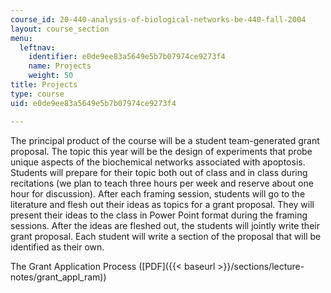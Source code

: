 ```yaml
---
course_id: 20-440-analysis-of-biological-networks-be-440-fall-2004
layout: course_section
menu:
  leftnav:
    identifier: e0de9ee83a5649e5b7b07974ce9273f4
    name: Projects
    weight: 50
title: Projects
type: course
uid: e0de9ee83a5649e5b7b07974ce9273f4

---
```


The principal product of the course will be a student team-generated grant proposal. The topic this year will be the design of experiments that probe unique aspects of the biochemical networks associated with apoptosis. Students will prepare for their topic both out of class and in class during recitations (we plan to teach three hours per week and reserve about one hour for discussion). After each framing session, students will go to the literature and flesh out their ideas as topics for a grant proposal. They will present their ideas to the class in Power Point format during the framing sessions. After the ideas are fleshed out, the students will jointly write their grant proposal. Each student will write a section of the proposal that will be identified as their own.

The Grant Application Process ([PDF]({{< baseurl >}}/sections/lecture-notes/grant_appl_ram))